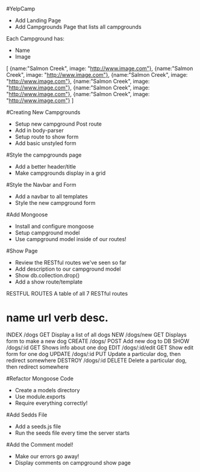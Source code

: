 #YelpCamp

* Add Landing Page
* Add Campgrounds Page that lists all campgrounds

Each Campground has:
  * Name
  * Image

  [
    {name:"Salmon Creek", image: "http://www.image.com"},
    {name:"Salmon Creek", image: "http://www.image.com"},
    {name:"Salmon Creek", image: "http://www.image.com"},
    {name:"Salmon Creek", image: "http://www.image.com"},
    {name:"Salmon Creek", image: "http://www.image.com"},
    {name:"Salmon Creek", image: "http://www.image.com"}
  ]

#Creating New Campgrounds
  * Setup new campground Post route
  * Add in body-parser
  * Setup route to show form
  * Add basic unstyled form

#Style the campgrounds page
  * Add a better header/title
  * Make campgrounds display in a grid

#Style the Navbar and Form
  * Add a navbar to all templates
  * Style the new campground form

#Add Mongoose
  * Install and configure mongoose
  * Setup campground model
  * Use campground model inside of our routes!

#Show Page
  * Review the RESTful routes we've seen so far
  * Add description to our campground model
  * Show db.collection.drop()
  * Add a show route/template

RESTFUL ROUTES
A table of all 7 RESTful routes

name     url            verb   desc.  
===========================================================
INDEX    /dogs          GET    Display a list of all dogs
NEW      /dogs/new      GET    Displays form to make a new dog
CREATE   /dogs/         POST   Add new dog to DB
SHOW     /dogs/:id      GET    Shows info about one dog
EDIT     /dogs/:id/edit GET    Show edit form for one dog
UPDATE   /dogs/:id      PUT    Update a particular dog, then redirect somewhere
DESTROY  /dogs/:id      DELETE Delete a particular dog, then redirect somewhere

#Refactor Mongoose Code
  * Create a models directory
  * Use module.exports
  * Require everything correctly!

#Add Sedds File
  * Add a seeds.js file
  * Run the seeds file every time the server starts

#Add the Comment model!
  * Make our errors go away!
  * Display comments on campground show page